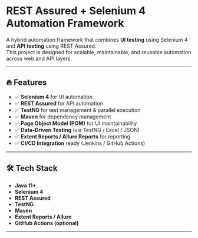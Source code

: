 # REST Assured + Selenium 4 Automation Framework  

A hybrid automation framework that combines **UI testing** using Selenium 4 and **API testing** using REST Assured.  
This project is designed for scalable, maintainable, and reusable automation across web and API layers.  

---

## 🔥 Features  
- ✅ **Selenium 4** for UI automation  
- ✅ **REST Assured** for API automation  
- ✅ **TestNG** for test management & parallel execution  
- ✅ **Maven** for dependency management  
- ✅ **Page Object Model (POM)** for UI maintainability  
- ✅ **Data-Driven Testing** (via TestNG / Excel / JSON)  
- ✅ **Extent Reports / Allure Reports** for reporting  
- ✅ **CI/CD Integration** ready (Jenkins / GitHub Actions)  

---

## 🛠 Tech Stack  
- **Java 11+**  
- **Selenium 4**  
- **REST Assured**  
- **TestNG**  
- **Maven**  
- **Extent Reports / Allure**  
- **GitHub Actions (optional)**  

---
